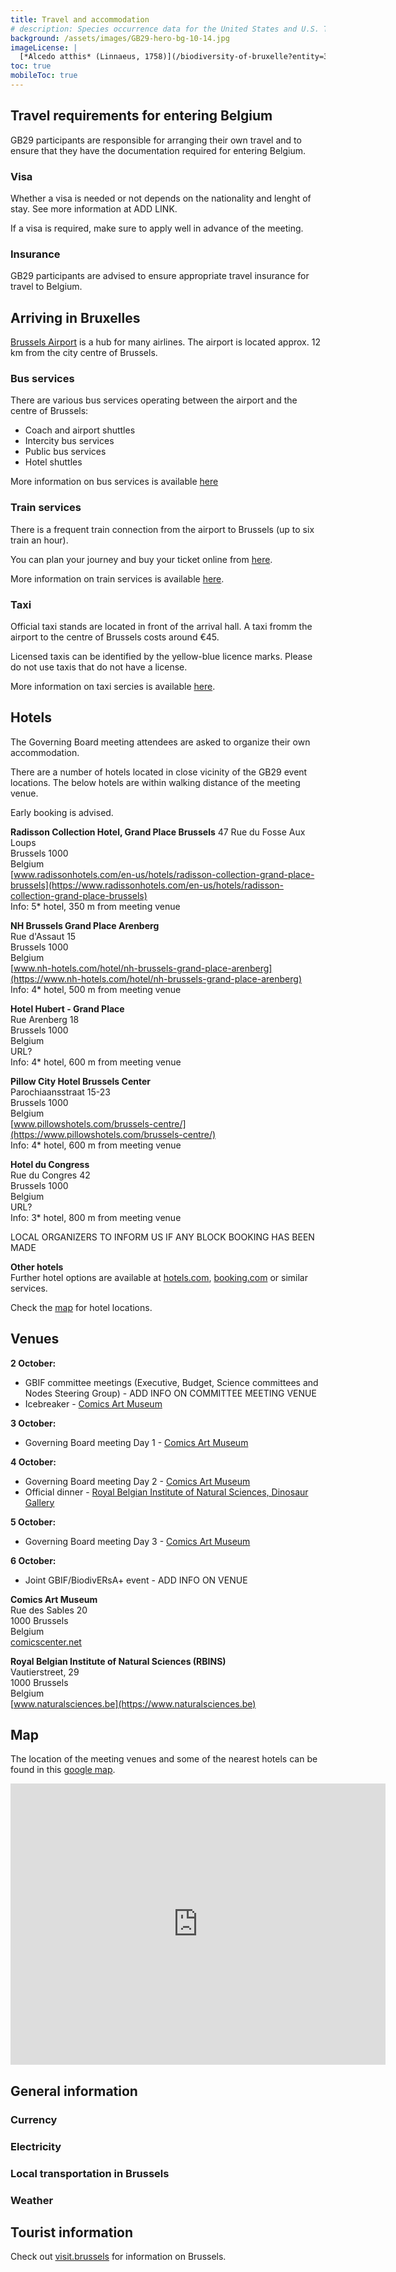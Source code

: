 ```yaml
---
title: Travel and accommodation
# description: Species occurrence data for the United States and U.S. Territories.
background: /assets/images/GB29-hero-bg-10-14.jpg
imageLicense: |
  [*Alcedo atthis* (Linnaeus, 1758)](/biodiversity-of-bruxelle?entity=3058851394&view=TABLE) observed in Belgium by jrassart (licensed under http://creativecommons.org/licenses/by-nc/4.0/)
toc: true
mobileToc: true
---
```


## Travel requirements for entering Belgium
GB29 participants are responsible for arranging their own travel and to ensure that they have the documentation required for entering Belgium. 

### Visa
Whether a visa is needed or not depends on the nationality and lenght of stay. See more information at ADD LINK. 

If a visa is required, make sure to apply well in advance of the meeting. 

### Insurance
GB29 participants are advised to ensure appropriate travel insurance for travel to Belgium.

## Arriving in Bruxelles
[Brussels Airport](https://www.brusselsairport.be) is a hub for many airlines. The airport is located approx. 12 km from the city centre of Brussels. 

### Bus services
There are various bus services operating between the airport and the centre of Brussels:

- Coach and airport shuttles
- Intercity bus services
- Public bus services
- Hotel shuttles

More information on bus services is available [here](https://www.brusselsairport.be/en/passengers/access-parking/by-public-transport/bus)


### Train services

There is a frequent train connection from the airport to Brussels (up to six train an hour). 

You can plan your journey and buy your ticket online from [here](https://www.belgiantrain.be/en/tickets-and-railcards/airports/brussels-airport).

More information on train services is available [here](https://www.brusselsairport.be/en/passengers/access-parking/by-public-transport/train). 

### Taxi

Official taxi stands are located in front of the arrival hall. A taxi fromm the airport to the centre of Brussels costs around €45. 

Licensed taxis can be identified by the yellow-blue licence marks. Please do not use taxis that do not have a license. 

More information on taxi sercies is available [here](https://www.brusselsairport.be/en/passengers/access-parking/taxi-and-limousine-services).

## Hotels
The Governing Board meeting attendees are asked to organize their own accommodation. 

There are a number of hotels located in close vicinity of the GB29 event locations. The below hotels are within walking distance of the meeting venue. 

Early booking is advised. 


**Radisson Collection Hotel, Grand Place Brussels**
47 Rue du Fosse Aux Loups  
Brussels 1000  
Belgium  
[www.radissonhotels.com/en-us/hotels/radisson-collection-grand-place-brussels](https://www.radissonhotels.com/en-us/hotels/radisson-collection-grand-place-brussels)  
Info: 5* hotel, 350 m from meeting venue

**NH Brussels Grand Place Arenberg**  
Rue d'Assaut 15  
Brussels 1000  
Belgium  
[www.nh-hotels.com/hotel/nh-brussels-grand-place-arenberg](https://www.nh-hotels.com/hotel/nh-brussels-grand-place-arenberg)  
Info: 4* hotel, 500 m from meeting venue  

**Hotel Hubert - Grand Place**  
Rue Arenberg 18  
Brussels 1000  
Belgium  
URL?  
Info: 4* hotel, 600 m from meeting venue  

**Pillow City Hotel Brussels Center**  
Parochiaansstraat 15-23  
Brussels 1000  
Belgium  
[www.pillowshotels.com/brussels-centre/](https://www.pillowshotels.com/brussels-centre/)  
Info: 4* hotel, 600 m from meeting venue  

**Hotel du Congress**  
Rue du Congres 42  
Brussels 1000  
Belgium  
URL?  
Info: 3* hotel, 800 m from meeting venue   

LOCAL ORGANIZERS TO INFORM US IF ANY BLOCK BOOKING HAS BEEN MADE  

**Other hotels**  
Further hotel options are available at [hotels.com](http://hotels.com/), [booking.com](https://www.booking.com/) or similar services. 

Check the [map](https://goo.gl/maps/dJS5tBXdaT2bGfTJA) for hotel locations. 

## Venues

**2 October:**
- GBIF committee meetings (Executive, Budget, Science committees and Nodes Steering Group) - ADD INFO ON COMMITTEE MEETING VENUE  
- Icebreaker - [Comics Art Museum](https://www.comicscenter.net) 

**3 October:**
- Governing Board meeting Day 1 - [Comics Art Museum](https://www.comicscenter.net)  

**4 October:**
- Governing Board meeting Day 2 - [Comics Art Museum](https://www.comicscenter.net) 
- Official dinner - [Royal Belgian Institute of Natural Sciences, Dinosaur Gallery](https://www.naturalsciences.be)  

**5 October:**
- Governing Board meeting Day 3 - [Comics Art Museum](https://www.comicscenter.net) 

**6 October:**
- Joint GBIF/BiodivERsA+ event - ADD INFO ON VENUE  


**Comics Art Museum**  
Rue des Sables 20  
1000 Brussels  
Belgium  
[comicscenter.net](https://www.comicscenter.net) 

**Royal Belgian Institute of Natural Sciences (RBINS)**  
Vautierstreet, 29  
1000 Brussels  
Belgium  
[www.naturalsciences.be](https://www.naturalsciences.be)  



## Map
The location of the meeting venues and some of the nearest hotels can be found in this [google map](https://goo.gl/maps/dJS5tBXdaT2bGfTJA).

<iframe src="https://www.google.com/maps/embed?pb=!1m10!1m8!1m3!1d80550.62099110534!2d4.3518514!3d50.8828808!3m2!1i1024!2i768!4f13.1!5e0!3m2!1sda!2sdk!4v1653486686315!5m2!1sda!2sdk" width="600" height="450" style="border:0;" allowfullscreen="" loading="lazy" referrerpolicy="no-referrer-when-downgrade"></iframe>

## General information

### Currency

### Electricity

### Local transportation in Brussels

### Weather

## Tourist information

Check out [visit.brussels](https://visit.brussels/en#) for information on Brussels. 

